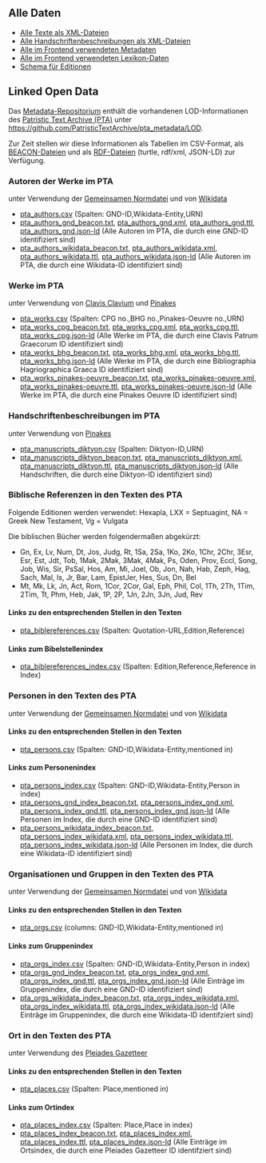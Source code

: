 ## Alle Daten

- [Alle Texte als XML-Dateien](https://github.com/PatristicTextArchive/pta_data)
- [Alle Handschriftenbeschreibungen als XML-Dateien](https://github.com/PatristicTextArchive/pta_manuscripts)
- [Alle im Frontend verwendeten Metadaten](https://github.com/PatristicTextArchive/pta_metadata)
- [Alle im Frontend verwendeten Lexikon-Daten](https://github.com/PatristicTextArchive/pta_lexika)
- [Schema für Editionen](https://github.com/PatristicTextArchive/Schema)


## Linked Open Data

Das [Metadata-Repositorium](https://github.com/PatristicTextArchive/pta_metadata) enthält die vorhandenen LOD-Informationen des [Patristic Text Archive (PTA)](https://pta.bbaw.de) unter <https://github.com/PatristicTextArchive/pta_metadata/LOD>. 

Zur Zeit stellen wir diese Informationen als Tabellen im CSV-Format, als [BEACON-Dateien](https://gbv.github.io/beaconspec/beacon.html) und als [RDF-Dateien](https://www.w3.org/RDF/) (turtle, rdf/xml, JSON-LD) zur Verfügung.

### Autoren der Werke im PTA
unter Verwendung der [Gemeinsamen Normdatei](http://d-nb.info/gnd/) und von [Wikidata](https://www.wikidata.org/)

- [pta_authors.csv](https://github.com/PatristicTextArchive/pta_metadata/blob/main/LOD/pta_authors.csv) (Spalten: GND-ID,Wikidata-Entity,URN)
- [pta_authors_gnd_beacon.txt](https://github.com/PatristicTextArchive/pta_metadata/blob/main/LOD/pta_authors_gnd_beacon.txt), [pta_authors_gnd.xml](https://github.com/PatristicTextArchive/pta_metadata/blob/main/LOD/pta_authors_gnd.xml), [pta_authors_gnd.ttl](https://github.com/PatristicTextArchive/pta_metadata/blob/main/LOD/pta_authors_gnd.ttl), [pta_authors_gnd.json-ld](https://github.com/PatristicTextArchive/pta_metadata/blob/main/LOD/pta_authors_gnd.json-ld) (Alle Autoren im PTA, die durch eine GND-ID identifiziert sind)
- [pta_authors_wikidata_beacon.txt](pta_authors_wikidata_beacon.txt), [pta_authors_wikidata.xml](https://github.com/PatristicTextArchive/pta_metadata/blob/main/LOD/pta_authors_wikidata.xml), [pta_authors_wikidata.ttl](https://github.com/PatristicTextArchive/pta_metadata/blob/main/LOD/pta_authors_wikidata.ttl), [pta_authors_wikidata.json-ld](https://github.com/PatristicTextArchive/pta_metadata/blob/main/LOD/pta_authors_wikidata.json-ld) (Alle Autoren im PTA, die durch eine Wikidata-ID identifiziert sind)

### Werke im PTA
unter Verwendung von [Clavis Clavium](https://clavis.brepols.net/clacla) und [Pinakes](https://pinakes.irht.cnrs.fr)

- [pta_works.csv](https://github.com/PatristicTextArchive/pta_metadata/blob/main/LOD/pta_works.csv) (Spalten: CPG no.,BHG no.,Pinakes-Oeuvre no.,URN)
- [pta_works_cpg_beacon.txt](https://github.com/PatristicTextArchive/pta_metadata/blob/main/LOD/pta_works_cpg_beacon.txt), [pta_works_cpg.xml](https://github.com/PatristicTextArchive/pta_metadata/blob/main/LOD/pta_works_cpg.xml), [pta_works_cpg.ttl](https://github.com/PatristicTextArchive/pta_metadata/blob/main/LOD/pta_works_cpg.ttl), [pta_works_cpg.json-ld](https://github.com/PatristicTextArchive/pta_metadata/blob/main/LOD/pta_works_cpg.json-ld) (Alle Werke im PTA, die durch eine Clavis Patrum Graecorum ID identifiziert sind)
- [pta_works_bhg_beacon.txt](https://github.com/PatristicTextArchive/pta_metadata/blob/main/LOD/pta_works_bhg_beacon.txt), [pta_works_bhg.xml](https://github.com/PatristicTextArchive/pta_metadata/blob/main/LOD/pta_works_bhg.xml), [pta_works_bhg.ttl](https://github.com/PatristicTextArchive/pta_metadata/blob/main/LOD/pta_works_bhg.ttl), [pta_works_bhg.json-ld](https://github.com/PatristicTextArchive/pta_metadata/blob/main/LOD/pta_works_bhg.json-ld) (Alle Werke im PTA, die durch eine Bibliographia Hagriographica Graeca ID identifiziert sind)
- [pta_works_pinakes-oeuvre_beacon.txt](https://github.com/PatristicTextArchive/pta_metadata/blob/main/LOD/pta_works_pinakes-oeuvre_beacon.txt), [pta_works_pinakes-oeuvre.xml](https://github.com/PatristicTextArchive/pta_metadata/blob/main/LOD/pta_works_pinakes-oeuvre.xml), [pta_works_pinakes-oeuvre.ttl](https://github.com/PatristicTextArchive/pta_metadata/blob/main/LOD/pta_works_pinakes-oeuvre.ttl), [pta_works_pinakes-oeuvre.json-ld](https://github.com/PatristicTextArchive/pta_metadata/blob/main/LOD/pta_works_pinakes-oeuvre.json-ld) (Alle Werke im PTA, die durch eine Pinakes Oeuvre ID identifiziert sind)

### Handschriftenbeschreibungen im PTA
unter Verwendung von [Pinakes](https://pinakes.irht.cnrs.fr)

- [pta_manuscripts_diktyon.csv](https://github.com/PatristicTextArchive/pta_metadata/blob/main/LOD/pta_manuscripts_diktyon.csv) (Spalten: Diktyon-ID,URN)
- [pta_manuscripts_diktyon_beacon.txt](https://github.com/PatristicTextArchive/pta_metadata/blob/main/LOD/pta_manuscripts_diktyon_beacon.txt), [pta_manuscripts_diktyon.xml](https://github.com/PatristicTextArchive/pta_metadata/blob/main/LOD/pta_manuscripts_diktyon.xml), [pta_manuscripts_diktyon.ttl](https://github.com/PatristicTextArchive/pta_metadata/blob/main/LOD/pta_manuscripts_diktyon.ttl), [pta_manuscripts_diktyon.json-ld](https://github.com/PatristicTextArchive/pta_metadata/blob/main/LOD/pta_manuscripts_diktyon.json-ld) (Alle Handschriften, die durch eine Diktyon-ID identifiziert sind)

### Biblische Referenzen in den Texten des PTA
Folgende Editionen werden verwendet: Hexapla, LXX = Septuagint, NA = Greek New Testament, Vg = Vulgata

Die biblischen Bücher werden folgendermaßen abgekürzt: 
- Gn, Ex, Lv, Num, Dt, Jos, Judg, Rt, 1Sa, 2Sa, 1Ko, 2Ko, 1Chr, 2Chr, 3Esr, Esr, Est, Jdt, Tob, 1Mak, 2Mak, 3Mak, 4Mak, Ps, Oden, Prov, Eccl, Song, Job, Wis, Sir, PsSal, Hos, Am, Mi, Joel, Ob, Jon, Nah, Hab, Zeph, Hag, Sach, Mal, Is, Jr, Bar, Lam, EpistJer, Hes, Sus, Dn, Bel
- Mt, Mk, Lk, Jn, Act, Rom, 1Cor, 2Cor, Gal, Eph, Phil, Col, 1Th, 2Th, 1Tim, 2Tim, Tt, Phm, Heb, Jak, 1P, 2P, 1Jn, 2Jn, 3Jn, Jud, Rev

#### Links zu den entsprechenden Stellen in den Texten
- [pta_biblereferences.csv](https://github.com/PatristicTextArchive/pta_metadata/blob/main/LOD/pta_biblereferences.csv) (Spalten: Quotation-URL,Edition,Reference)

#### Links zum Bibelstellenindex
- [pta_biblereferences_index.csv](https://github.com/PatristicTextArchive/pta_metadata/blob/main/LOD/pta_biblereferences_index.csv) (Spalten: Edition,Reference,Reference in Index)

### Personen in den Texten des PTA
unter Verwendung der [Gemeinsamen Normdatei](http://d-nb.info/gnd/) und von [Wikidata](https://www.wikidata.org/)

#### Links zu den entsprechenden Stellen in den Texten
- [pta_persons.csv](https://github.com/PatristicTextArchive/pta_metadata/blob/main/LOD/pta_persons.csv) (Spalten: GND-ID,Wikidata-Entity,mentioned in)

#### Links zum Personenindex
- [pta_persons_index.csv](https://github.com/PatristicTextArchive/pta_metadata/blob/main/LOD/pta_persons_index.csv) (Spalten: GND-ID,Wikidata-Entity,Person in index)
- [pta_persons_gnd_index_beacon.txt](https://github.com/PatristicTextArchive/pta_metadata/blob/main/LOD/pta_persons_gnd_index_beacon.txt), [pta_persons_index_gnd.xml](https://github.com/PatristicTextArchive/pta_metadata/blob/main/LOD/pta_persons_index_gnd.xml), [pta_persons_index_gnd.ttl](https://github.com/PatristicTextArchive/pta_metadata/blob/main/LOD/pta_persons_index_gnd.ttl), [pta_persons_index_gnd.json-ld](https://github.com/PatristicTextArchive/pta_metadata/blob/main/LOD/pta_persons_index_gnd.json-ld) (Alle Personen im Index, die durch eine GND-ID identifiziert sind)
- [pta_persons_wikidata_index_beacon.txt](https://github.com/PatristicTextArchive/pta_metadata/blob/main/LOD/pta_persons_wikidata_index_beacon.txt), [pta_persons_index_wikidata.xml](https://github.com/PatristicTextArchive/pta_metadata/blob/main/LOD/pta_persons_index_wikidata.xml), [pta_persons_index_wikidata.ttl](https://github.com/PatristicTextArchive/pta_metadata/blob/main/LOD/pta_persons_index_wikidata.ttl), [pta_persons_index_wikidata.json-ld](https://github.com/PatristicTextArchive/pta_metadata/blob/main/LOD/pta_persons_index_wikidata.json-ld) (Alle Personen im Index, die durch eine Wikidata-ID identifiziert sind)

### Organisationen und Gruppen in den Texten des PTA
unter Verwendung der [Gemeinsamen Normdatei](http://d-nb.info/gnd/) und von [Wikidata](https://www.wikidata.org/)

#### Links zu den entsprechenden Stellen in den Texten
- [pta_orgs.csv](https://github.com/PatristicTextArchive/pta_metadata/blob/main/LOD/pta_orgs.csv) (columns: GND-ID,Wikidata-Entity,mentioned in)

#### Links zum Gruppenindex
- [pta_orgs_index.csv](https://github.com/PatristicTextArchive/pta_metadata/blob/main/LOD/pta_orgs_index.csv) (Spalten: GND-ID,Wikidata-Entity,Person in index)
- [pta_orgs_gnd_index_beacon.txt](https://github.com/PatristicTextArchive/pta_metadata/blob/main/LOD/pta_orgs_gnd_index_beacon.txt), [pta_orgs_index_gnd.xml](https://github.com/PatristicTextArchive/pta_metadata/blob/main/LOD/pta_orgs_index_gnd.xml), [pta_orgs_index_gnd.ttl](https://github.com/PatristicTextArchive/pta_metadata/blob/main/LOD/pta_orgs_index_gnd.ttl), [pta_orgs_index_gnd.json-ld](https://github.com/PatristicTextArchive/pta_metadata/blob/main/LOD/pta_orgs_index_gnd.json-ld) (Alle Einträge im Gruppenindex, die durch eine GND-ID identifiziert sind)
- [pta_orgs_wikidata_index_beacon.txt](https://github.com/PatristicTextArchive/pta_metadata/blob/main/LOD/pta_orgs_wikidata_index_beacon.txt), [pta_orgs_index_wikidata.xml](https://github.com/PatristicTextArchive/pta_metadata/blob/main/LOD/pta_orgs_index_wikidata.xml), [pta_orgs_index_wikidata.ttl](https://github.com/PatristicTextArchive/pta_metadata/blob/main/LOD/pta_orgs_index_wikidata.ttl), [pta_orgs_index_wikidata.json-ld](https://github.com/PatristicTextArchive/pta_metadata/blob/main/LOD/pta_orgs_index_wikidata.json-ld) (Alle Einträge im Gruppenindex, die durch eine Wikidata-ID identifziert sind)

### Ort in den Texten des PTA
unter Verwendung des [Pleiades Gazetteer](https://pleiades.stoa.org/)

#### Links zu den entsprechenden Stellen in den Texten
- [pta_places.csv](https://github.com/PatristicTextArchive/pta_metadata/blob/main/LOD/pta_places.csv) (Spalten: Place,mentioned in)

#### Links zum Ortindex
- [pta_places_index.csv](https://github.com/PatristicTextArchive/pta_metadata/blob/main/LOD/pta_places_index.csv) (Spalten: Place,Place in index)
- [pta_places_index_beacon.txt](https://github.com/PatristicTextArchive/pta_metadata/blob/main/LOD/pta_places_index_beacon.txt), [pta_places_index.xml](https://github.com/PatristicTextArchive/pta_metadata/blob/main/LOD/pta_places_index.xml), [pta_places_index.ttl](https://github.com/PatristicTextArchive/pta_metadata/blob/main/LOD/pta_places_index.ttl), [pta_places_index.json-ld](https://github.com/PatristicTextArchive/pta_metadata/blob/main/LOD/pta_places_index.json-ld) (Alle Einträge im Ortsindex, die durch eine Pleiades Gazetteer ID identifziert sind)